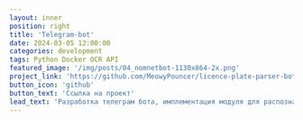 ```yaml
---
layout: inner
position: right
title: 'Telegram-bot'
date: 2024-03-05 12:00:00
categories: development
tags: Python Docker OCR API
featured_image: '/img/posts/04_nomnetbot-1130x864-2x.png'
project_link: 'https://github.com/MeowyPouncer/licence-plate-parser-bot'
button_icon: 'github'
button_text: 'Ссылка на проект'
lead_text: 'Разработка телеграм бота, имплементация модуля для распознавания номеров, введение API для их взаимодействия'
---
```

